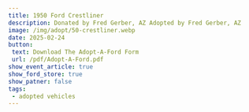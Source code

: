 ```yaml
---
title: 1950 Ford Crestliner
description: Donated by Fred Gerber, AZ Adopted by Fred Gerber, AZ
image: /img/adopt/50-crestliner.webp
date: 2025-02-24
button: 
 text: Download The Adopt-A-Ford Form
 url: /pdf/Adopt-A-Ford.pdf
show_event_article: true
show_ford_store: true
show_patner: false
tags: 
 - adopted vehicles
---
```


